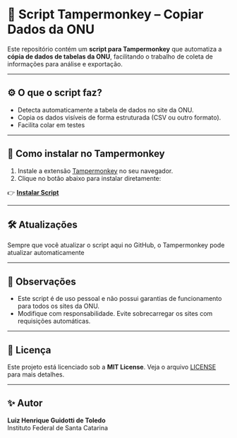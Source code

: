 # 📄 Script Tampermonkey – Copiar Dados da ONU

Este repositório contém um **script para Tampermonkey** que automatiza a **cópia de dados de tabelas da ONU**, facilitando o trabalho de coleta de informações para análise e exportação.

---

## ⚙️ O que o script faz?

- Detecta automaticamente a tabela de dados no site da ONU.
- Copia os dados visíveis de forma estruturada (CSV ou outro formato).
- Facilita colar em testes

---

## 🚀 Como instalar no Tampermonkey

1. Instale a extensão [Tampermonkey](https://www.tampermonkey.net/) no seu navegador.
2. Clique no botão abaixo para instalar diretamente:

👉 **[Instalar Script](https://github.com/devluiztoledo/copiar-dados-onu-autoisp)**


---

## 🛠️ Atualizações

Sempre que você atualizar o script aqui no GitHub, o Tampermonkey pode atualizar automaticamente

---

## 🧠 Observações

- Este script é de uso pessoal e não possui garantias de funcionamento para todos os sites da ONU.
- Modifique com responsabilidade. Evite sobrecarregar os sites com requisições automáticas.

---

## 📄 Licença

Este projeto está licenciado sob a **MIT License**. Veja o arquivo [LICENSE](LICENSE) para mais detalhes.

---

## ✨ Autor

**Luiz Henrique Guidotti de Toledo**  
Instituto Federal de Santa Catarina  
